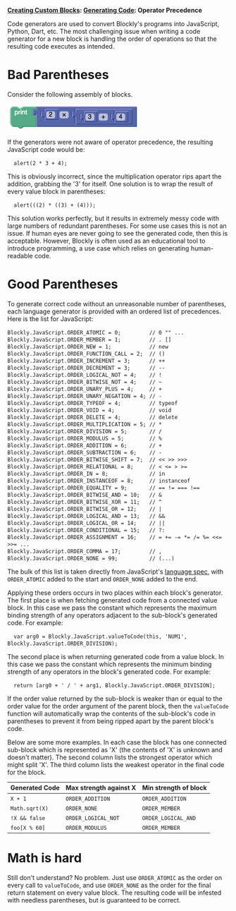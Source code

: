 **[Creating Custom Blocks](wiki/CustomBlocks): [Generating Code](wiki/GeneratingCode): Operator Precedence**

Code generators are used to convert Blockly's programs into JavaScript, Python, Dart, etc.  The most challenging issue when writing a code generator for a new block is handling the order of operations so that the resulting code executes as intended.

# Bad Parentheses

Consider the following assembly of blocks.

![](operatorPrecedence.png)

If the generators were not aware of operator precedence, the resulting JavaScript code would be:
```
  alert(2 * 3 + 4);
```
This is obviously incorrect, since the multiplication operator rips apart the addition, grabbing the '3' for itself.  One solution is to wrap the result of every value block in parentheses:
```
  alert(((2) * ((3) + (4)));
```
This solution works perfectly, but it results in extremely messy code with large numbers of redundant parentheses.  For some use cases this is not an issue.  If human eyes are never going to see the generated code, then this is acceptable.  However, Blockly is often used as an educational tool to introduce programming, a use case which relies on generating human-readable code.

# Good Parentheses

To generate correct code without an unreasonable number of parentheses, each language generator is provided with an ordered list of precedences.  Here is the list for JavaScript:

```
Blockly.JavaScript.ORDER_ATOMIC = 0;         // 0 "" ...
Blockly.JavaScript.ORDER_MEMBER = 1;         // . []
Blockly.JavaScript.ORDER_NEW = 1;            // new
Blockly.JavaScript.ORDER_FUNCTION_CALL = 2;  // ()
Blockly.JavaScript.ORDER_INCREMENT = 3;      // ++
Blockly.JavaScript.ORDER_DECREMENT = 3;      // --
Blockly.JavaScript.ORDER_LOGICAL_NOT = 4;    // !
Blockly.JavaScript.ORDER_BITWISE_NOT = 4;    // ~
Blockly.JavaScript.ORDER_UNARY_PLUS = 4;     // +
Blockly.JavaScript.ORDER_UNARY_NEGATION = 4; // -
Blockly.JavaScript.ORDER_TYPEOF = 4;         // typeof
Blockly.JavaScript.ORDER_VOID = 4;           // void
Blockly.JavaScript.ORDER_DELETE = 4;         // delete
Blockly.JavaScript.ORDER_MULTIPLICATION = 5; // *
Blockly.JavaScript.ORDER_DIVISION = 5;       // /
Blockly.JavaScript.ORDER_MODULUS = 5;        // %
Blockly.JavaScript.ORDER_ADDITION = 6;       // +
Blockly.JavaScript.ORDER_SUBTRACTION = 6;    // -
Blockly.JavaScript.ORDER_BITWISE_SHIFT = 7;  // << >> >>>
Blockly.JavaScript.ORDER_RELATIONAL = 8;     // < <= > >=
Blockly.JavaScript.ORDER_IN = 8;             // in
Blockly.JavaScript.ORDER_INSTANCEOF = 8;     // instanceof
Blockly.JavaScript.ORDER_EQUALITY = 9;       // == != === !==
Blockly.JavaScript.ORDER_BITWISE_AND = 10;   // &
Blockly.JavaScript.ORDER_BITWISE_XOR = 11;   // ^
Blockly.JavaScript.ORDER_BITWISE_OR = 12;    // |
Blockly.JavaScript.ORDER_LOGICAL_AND = 13;   // &&
Blockly.JavaScript.ORDER_LOGICAL_OR = 14;    // ||
Blockly.JavaScript.ORDER_CONDITIONAL = 15;   // ?:
Blockly.JavaScript.ORDER_ASSIGNMENT = 16;    // = += -= *= /= %= <<= >>= ...
Blockly.JavaScript.ORDER_COMMA = 17;         // ,
Blockly.JavaScript.ORDER_NONE = 99;          // (...)
```

The bulk of this list is taken directly from JavaScript's [language spec](https://developer.mozilla.org/en/JavaScript/Reference/Operators/Operator_Precedence), with ` ORDER_ATOMIC ` added to the start and ` ORDER_NONE ` added to the end.

Applying these orders occurs in two places within each block's generator.  The first place is when fetching generated code from a connected value block.  In this case we pass the constant which represents the maximum binding strength of any operators adjacent to the sub-block's generated code.  For example:
```
  var arg0 = Blockly.JavaScript.valueToCode(this, 'NUM1', Blockly.JavaScript.ORDER_DIVISION);
```
The second place is when returning generated code from a value block.  In this case we pass the constant which represents the minimum binding strength of any operators in the block's generated code.  For example:
```
  return [arg0 + ' / ' + arg1, Blockly.JavaScript.ORDER_DIVISION];
```

If the order value returned by the sub-block is weaker than or equal to the order value for the order argument of the parent block, then the ` valueToCode ` function will automatically wrap the contents of the sub-block's code in parentheses to prevent it from being ripped apart by the parent block's code.

Below are some more examples.  In each case the block has one connected sub-block which is represented as 'X' (the contents of 'X' is unknown and doesn't matter).  The second column lists the strongest operator which might split 'X'.  The third column lists the weakest operator in the final code for the block.

| **Generated Code** | **Max strength against X** | **Min strength of block** |
|:-------------------|:---------------------------|:--------------------------|
| ` X + 1 `          | ` ORDER_ADDITION `         | ` ORDER_ADDITION `        |
| ` Math.sqrt(X) `   | ` ORDER_NONE `             | ` ORDER_MEMBER `          |
| ` !X && false `    | ` ORDER_LOGICAL_NOT `      | ` ORDER_LOGICAL_AND `     |
| ` foo[X % 60] `    | ` ORDER_MODULUS `          | ` ORDER_MEMBER `          |

# Math is hard

Still don't understand?  No problem.  Just use ` ORDER_ATOMIC ` as the order on every call to ` valueToCode `, and use ` ORDER_NONE ` as the order for the final return statement on every value block.  The resulting code will be infested with needless parentheses, but is guaranteed to be correct.